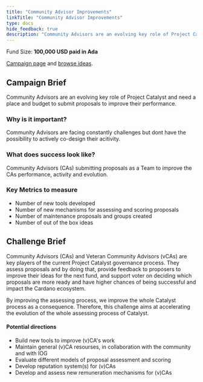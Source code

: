 ```yaml
---
title: "Community Advisor Improvements"
linkTitle: "Community Advisor Improvements"
type: docs
hide_feedback: true
description: "Community Advisors are an evolving key role of Project Catalyst and need a place and budget to submit proposals to improve their performance"
---
```

Fund Size: **100,000 USD paid in Ada**

[Campaign page](https://cardano.ideascale.com/c/idea/384394) and [browse ideas]().

## Campaign Brief
Community Advisors are an evolving key role of Project Catalyst and need a place and budget to submit proposals to improve their performance.

### Why is it important?
Community Advisors are facing constantly challenges but dont have the possibility to actively co-design their acitivity.

### What does success look like?
Community Advisors (CAs) submitting proposals as a Team to improve the CAs performance, activity and evolution.

### Key Metrics to measure
- Number of new tools developed
- Number of new mechanisms for assessing and scoring proposals
- Number of maintenance proposals and groups created
- Number of out of the box ideas

## Challenge Brief
Community Advisors (CAs) and Veteran Community Advisors (vCAs) are key players of the current Project Catalyst governance process. They assess proposals and by doing that, provide feedback to proposers to improve their ideas for the next fund, and support voter on deciding which proposals are more ready and have higher chances of being successful and impact the Cardano ecosystem.

By improving the assessing process, we improve the whole Catalyst process as a consequence. Therefore, this challenge aims at accelerating the evolution of the whole assessing process of Catalyst.

#### Potential directions

- Build new tools to improve (v)CA's work
- Maintain general (v)CA resourses, in collaboration with the community and with IOG
- Evaluate different models of proposal assessment and scoring
- Develop reputation system(s) for (v)CAs
- Develop and assess new remuneration mechanisms for (v)CAs
